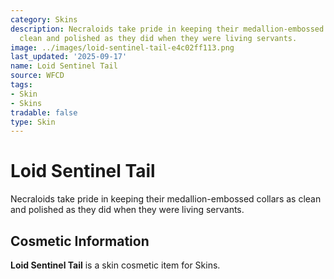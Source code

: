 ```yaml
---
category: Skins
description: Necraloids take pride in keeping their medallion-embossed collars as
  clean and polished as they did when they were living servants.
image: ../images/loid-sentinel-tail-e4c02ff113.png
last_updated: '2025-09-17'
name: Loid Sentinel Tail
source: WFCD
tags:
- Skin
- Skins
tradable: false
type: Skin
---
```


# Loid Sentinel Tail

Necraloids take pride in keeping their medallion-embossed collars as clean and polished as they did when they were living servants.

## Cosmetic Information

**Loid Sentinel Tail** is a skin cosmetic item for Skins.

